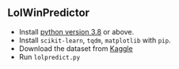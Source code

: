 ## LolWinPredictor

- Install [python version 3.8](https://www.python.org/) or above.
- Install `scikit-learn`, `tqdm`, `matplotlib` with `pip`.
- Download the dataset from [Kaggle](https://www.kaggle.com/datasets/bobbyscience/league-of-legends-diamond-ranked-games-10-min)
- Run `lolpredict.py`
